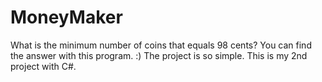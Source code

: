 # MoneyMaker
What is the minimum number of coins that equals 98 cents? You can find the answer with this program. :)
The project is so simple. This is my 2nd project with C#.
